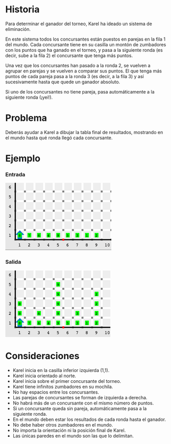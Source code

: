 # Historia

Para determinar el ganador del torneo, Karel ha ideado un sistema de eliminación.

En este sistema todos los concursantes están puestos en parejas en la fila 1 del mundo. Cada concursante tiene en su casilla un montón de zumbadores con los puntos que ha ganado en el torneo, y pasa a la siguiente ronda (es decir, sube a la fila 2) el concursante que tenga más puntos.

Una vez que los concursantes han pasado a la ronda 2, se vuelven a agrupar en parejas y se vuelven a comparar sus puntos. El que tenga más puntos de cada pareja pasa a la ronda 3 (es decir, a la fila 3) y así sucesivamente hasta que quede un ganador absoluto.

Si uno de los concursantes no tiene pareja, pasa automáticamente a la siguiente ronda (¡yei!).

# Problema

Deberás ayudar a Karel a dibujar la tabla final de resultados, mostrando en el mundo hasta qué ronda llegó cada concursante.

# Ejemplo

### Entrada

![Ejemplo de entrada](entrada.png)

### Salida

![Ejemplo de salida](salida.png)


# Consideraciones

* Karel inicia en la casilla inferior izquierda (1,1).
* Karel inicia orientado al norte.
* Karel inicia sobre el primer concursante del torneo.
* Karel tiene infinitos zumbadores en su mochila.
* No hay espacios entre los concursantes.
* Las parejas de concursantes se forman de izquierda a derecha.
* No habrá más de un concursante con el mismo número de puntos.
* Si un concursante queda sin pareja, automáticamente pasa a la siguiente ronda.
* En el mundo deben estar los resultados de cada ronda hasta el ganador.
* No debe haber otros zumbadores en el mundo.
* No importa la orientación ni la posición final de Karel.
* Las únicas paredes en el mundo son las que lo delimitan.
